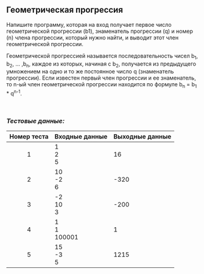 ## Геометрическая прогрессия

Напишите программу, которая на вход получает первое число геометрической прогрессии (b1), знаменатель прогрессии (q) и
номер (n) члена прогрессии, который нужно найти, и выводит этот член геометрической прогрессии.

Геометрической прогрессией называется последовательность чисел b<sub>1</sub>, b<sub>2</sub>, … ,b<sub>n</sub>, каждое из которых, начиная с b<sub>2</sub>,
получается из предыдущего умножением на одно и то же постоянное число q (знаменатель прогрессии). Если известен первый член прогрессии и ее знаменатель, то
n-ый член геометрической прогрессии находится по формуле b<sub>n</sub> = b<sub>1</sub> * q<sup>n-1</sup>.

<br>

### *Тестовые данные:*

| Номер теста | Входные данные   | Выходные данные |
|:-----------:|------------------|-----------------|
|      1      | 1<br>2<br>5      | 16              |
|      2      | 10<br>-2<br>6    | -320            |
|      3      | -2<br>10<br>3    | -200            |
|      4      | 1<br>1<br>100001 | 1               |
|      5      | 15<br>-3<br>5    | 1215            |
